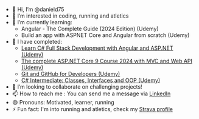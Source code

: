 - 👋 Hi, I’m @danield75
- 👀 I’m interested in coding, running and atletics
- 🌱 I’m currently learning:
  <ul>
  <li>Angular - The Complete Guide (2024 Edition) (Udemy)</li>
  <li>Build an app with ASPNET Core and Angular from scratch (Udemy)</li>
  </ul>
- :100: I have completed:
  <ul>
  <li><a href="https://www.udemy.com/course/build-an-app-with-aspnet-core-and-angular-from-scratch" target="_blank" rel="noopener noreferrer">Learn C# Full Stack Development with Angular and ASP.NET (Udemy)</a></li>
  <li><a href="https://www.udemy.com/course/the-complete-guide-to-angular-2" target="_blank" rel="noopener noreferrer">The complete ASP.NET Core 9 Course 2024 with MVC and Web API (Udemy)</a></li>
  <li><a href="https://www.udemy.com/course/git-for-developers" target="_blank" rel="noopener noreferrer">Git and GitHub for Developers (Udemy)</a></li>
  <li><a href="https://www.udemy.com/course/csharp-intermediate-classes-interfaces-and-oop" target="_blank" rel="noopener noreferrer">C# Intermediate: Classes, Interfaces and OOP (Udemy)</a></li>
  </ul>
- 💞️ I’m looking to collaborate on challenging projects!
- 📫 How to reach me : You can send me a message via <a href="https://www.linkedin.com/in/daniel-drion/" target="_blank" rel="noopener noreferrer">LinkedIn</a>
- 😄 Pronouns: Motivated, learner, running
- ⚡ Fun fact: I'm into running and atletics, check my <a href="https://www.strava.com/athletes/7458216" target="_blank" rel="noopener noreferrer">Strava profile</a>

<!---
danield75/danield75 is a ✨ special ✨ repository because its `README.md` (this file) appears on your GitHub profile.
You can click the Preview link to take a look at your changes.
--->
